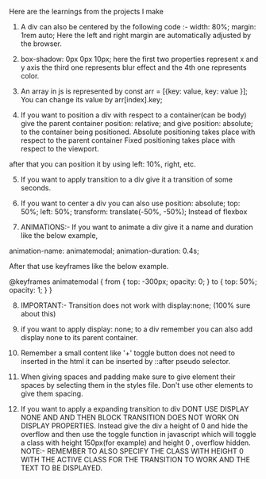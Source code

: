 Here are the learnings from the projects I make

1) A div can also be centered by the following code :-
    width: 80%;
    margin: 1rem auto;
Here the left and right margin are automatically adjusted by the browser.

2) box-shadow: 0px 0px 10px;
here the first two properties represent x and y axis the third one represents blur effect and the 4th one represents color.

3) An array in js is represented by const arr = [{key: value,
                                                  key: value }];
You can change its value by
arr[index].key;

4) If you want to position a div with respect to a container(can be body) give the parent container position: relative; and give position: absolute; to the container being positioned.
Absolute positioning takes place with respect to the parent container
Fixed positioning takes place with respect to the viewport.

after that you can position it by using left: 10%, right, etc.

5) If you want to apply transition to a div give it a transition of some seconds.

6) If you want to center a div you can also use
  position: absolute;
  top: 50%;
  left: 50%;
  transform: translate(-50%, -50%);
Instead of flexbox

7) ANIMATIONS:- If you want to animate a div give it a name and duration like the below example,

  animation-name: animatemodal;
  animation-duration: 0.4s;

After that use keyframes like the below example.

@keyframes animatemodal {
  from {
    top: -300px;
    opacity: 0;
  }
  to {
    top: 50%;
    opacity: 1;
  }
}

8) IMPORTANT:-
Transition does not work with display:none; (100%  sure about this)

9) if you want to apply display: none; to a div remember you can also add display none to its parent container.

10) Remember a small content like '+' toggle button does not need to inserted in the html it can be inserted by ::after pseudo selector.

11) When giving spaces and padding make sure to give element their spaces by selecting them in the styles file. Don't use other elements to give them spacing.

12) If you want to apply a expanding transition to div DONT USE DISPLAY NONE AND AND THEN BLOCK TRANSITION DOES NOT WORK ON DISPLAY PROPERTIES. Instead give the div a height of 0 and hide the overflow and then use the toggle function in javascript which will toggle a class with height 150px(for example) and height 0 , overflow hidden.
NOTE:- REMEMBER TO ALSO SPECIFY THE CLASS WITH HEIGHT 0 WITH THE ACTIVE CLASS FOR THE TRANSITION TO WORK AND THE TEXT TO BE DISPLAYED.